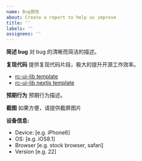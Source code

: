 ```yaml
---
name: Bug报告
about: Create a report to help us improve
title: ''
labels: ''
assignees: ''
---
```


**简述 bug** 对 bug 的清晰而简洁的描述。

**复现代码** 提供复现代码片段，极大的提升开源工作效率。

- [rc-ui-lib template](https://codesandbox.io/s/rc-ui-lib-template-eez7b)
- [rc-ui-lib nextjs template](https://codesandbox.io/s/rc-ui-lib-nextjs-template-uepyw)

**预期行为** 预期行为描述。

**截图** 如果方便，请提供截屏图片

**设备信息:**

- Device: [e.g. iPhone6]
- OS: [e.g. iOS8.1]
- Browser [e.g. stock browser, safari]
- Version [e.g. 22]
